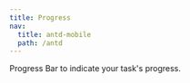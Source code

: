 ```yaml
---
title: Progress
nav:
  title: antd-mobile
  path: /antd
---
```


Progress Bar to indicate your task's progress.

<code src="./demo/basic.tsx" />

<API/>